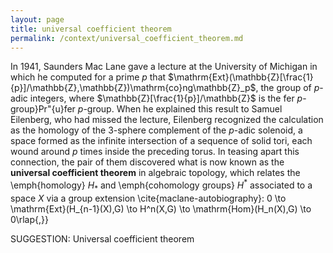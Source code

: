```yaml
---
layout: page
title: universal coefficient theorem
permalink: /context/universal_coefficient_theorem.md
---
```

In 1941, Saunders Mac Lane gave a lecture at the University of Michigan in which he computed for a prime $p$ that $\mathrm{Ext}(\mathbb{Z}[\frac{1}{p}]/\mathbb{Z},\mathbb{Z})\mathrm{co}ng\mathbb{Z}_p$, the group of $p$-adic integers, where $\mathbb{Z}[\frac{1}{p}]/\mathbb{Z}$ is the fer $p$-group}Pr\"{u}fer $p$-group. When he explained this result to Samuel Eilenberg, who had missed the lecture, Eilenberg recognized the calculation as the homology of the 3-sphere complement of the $p$-adic solenoid, a space formed as the infinite intersection of a sequence of solid tori, each wound around $p$ times inside the preceding torus.  In teasing apart this connection, the pair of them discovered what is now known as the **universal coefficient theorem** in algebraic topology, which relates the \emph{homology} $H_*$ and \emph{cohomology groups} $H^*$ associated to a space $X$ via a group extension \cite{maclane-autobiography}:
 0 \to \mathrm{Ext}(H_{n-1}(X),G) \to H^n(X,G) \to \mathrm{Hom}(H_n(X),G) \to 0\rlap{,}}

SUGGESTION: Universal coefficient theorem